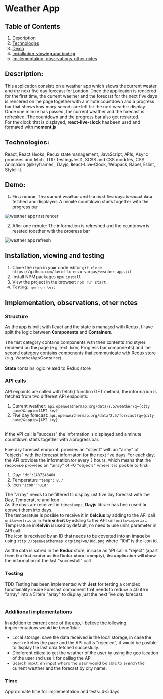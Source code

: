 
# Weather App

## Table of Contents
1. [Description](#description)
2. [Technologies](#technologies)
3. [Demo](#demo)
4. [Installation, viewing and testing](#installation-viewing-and-testing)
5. [Implementation, observations, other notes](#implementation-observations-other-notes)


## Description:
This application consists on a weather app which shows the current weater and the next five day forecast for London. Once the application is rendered for the first time, the current waether and the forecast for the next five days is rendered on the page together with a minute countdown and a progress bar that shows how many secods are left for the next weather display.
<br>
Once one minute has passed, the current weather and the forecast is refreshed. The countdown and the progress bar also get restarted.
<br>
For the clock that is displayed, **react-live-clock** has been used and formated with **moment.js**

## Technologies:
React, React Hooks, Redux state management, JavaScript, APIs, Async promises and fetch, TDD Testing(Jest), SCSS and CSS modules, CSS Animation (@keyframes), Dayjs, React-Live-Clock, Webpack, Babel, Eslint, Stylelint.

## Demo:
1. First render: The current weather and the next five days forecast data fetched and displayed. A minute countdown starts together with the progress bar

![weather app first render](https://user-images.githubusercontent.com/72414745/107151677-1121b580-6964-11eb-9a37-99cb9c1a490b.gif)
<br>

2. After one minute: The information is refreshed and the countdown is reseted together with the progress bar

![weather app refresh](https://user-images.githubusercontent.com/72414745/107151694-20a0fe80-6964-11eb-8f72-a092a31b75ab.gif)
<br>

## Installation, viewing and testing
1. Clone the repo in your code editor
`git clone https://github.com/david-lorenzo-vargas/weather-app.git`
2. Install NPM packages `npm install`
3. View the project in the browser: `npm run start`
4. Testing: `npm run test`

## Implementation, observations, other notes

### Structure
As the app is built with React and the state is managed with Redux, I have split the logic between **Components** and **Containers**.
</br>
</br>
The first category contains components with their contents and styles rendered on the page (e.g Text, Icon, Progress bar components) and the second category contains components that communicate with Redux store (e.g. WeatherAppContainer).</br></br>
**State** contains logic related to Redux store.

### API calls
API enpoints are called with fetch() function GET method, the information is fetched from two different API endpoints:
1. Current weather: `api.openweathermap.org/data/2.5/weather?q={city name}&appid={API key}`
2. Five day forecast: `api.openweathermap.org/data/2.5/forecast?q={city name}&appid={API key}`
<br>
if the API call is "success" the information is displayed and a minute countdown starts together with a progress bar.
</br>
</br>
Five day forecast endpoint, provides an "object" with an "array" of "objects" with the forecast informaton for the next five days. For each day, the API provides the information for every 3 hours, which means that the response provides an "array" of 40 "objects" where it is posible to find:
<br>

1. Day: `"dt":1487246400`
2. Temperature `"temp": 8.7`
3. Icon `"icon":"01d"`

The "array" needs to be filtered to display just five day forecast with the Day, Temperature and Icon.<br>
As the days are received in `timestamps`, **Dayjs** library has been used to convert them into days.<br>
The temperature is posible to receive it in **Celcius** by adding to the API call `units=metric` or in **Fahrenheit** by adding to the API call `units=imperial`. Temperature in **Kelvin** is used by default, no need to use units parameter in API call.<br>
The icon is received by an ID that needs to be coverted into an image by using `http://openweathermap.org/img/wn/10d.png` where “10d” is the icon id.

As the data is sotred in the **Redux** store, in case an API call is "reject" (apart from the first render as the Redux store is empty), the application will show the information of the last "succesfull" call.


### Testing
TDD Testing has been implemented with **Jest** for testing a complex functionality inside Forecast component that needs to reduce a 40 item "array" into a 5 item "array" to display just the next five day forecast.</br></br>

### Additional implementations
In addition to current code of the app, I believe the following implementations would be beneficial:</br>
- Local storage: save the data received in the local storage, in case the user refrehes the page and the API call is "rejected", it would be posible to display the last data fetched succesfully.
- Direferent cities: to get the weather of the user by using the geo location of the user and use it for calling the API.
- Search input: an input where the user would be able to search the current weather and the forecast by city name.

### Time
Approximate time for implementation and tests: 4-5 days.
